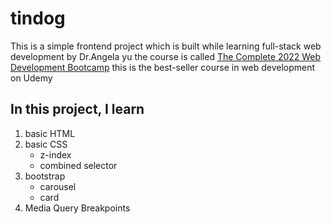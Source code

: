 # tindog
This is a simple frontend project which is built while learning full-stack web development by Dr.Angela yu the course is called  [The Complete 2022 Web Development Bootcamp](https://www.udemy.com/course/the-complete-web-development-bootcamp/) this is the best-seller course in web development on Udemy

## In this project, I learn
1. basic HTML
2. basic CSS
    - z-index
    - combined selector
3. bootstrap
    - carousel
    - card
4. Media Query Breakpoints
